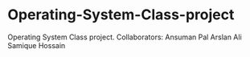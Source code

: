 # Operating-System-Class-project
Operating System Class project.
Collaborators:
  Ansuman Pal
  Arslan Ali
  Samique Hossain 

